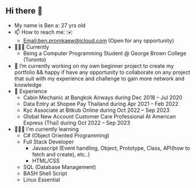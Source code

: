 ## Hi there 👋 
- My name is Ben a: 27 yrs old
- 📫 How to reach me: ✉️
    - [Email:ben.promkaew@icloud.com](ben.promkaew@icloud.com) (Open for any opportunity)
- 👨🏻‍🎓 Currently
    - Being a Computer Programming Student @ George Brown College (Toronto)
- 💼 I’m currently working on my own beginner project to create my portfolio && happy if have any opportunity to collaborate
  on any project that suit with my experience and challenge to gain more network and knowledge 
- 📂 Experience
    - Cabin Mechanic at Bangkok Airways during Dec 2018 – Jul 2020
    - Data Entry at Shopee Pay Thailand during Apr 2021 – Feb 2022
    - Kyc Associate at Bitkub Online during Oct 2022 – Sep 2023
    - Global New Account Customer Care Professional At American Express (Thai) during Oct 2022 – Sep 2023
- 👨🏻‍💻 I'm currently learning
    - C# (Object Oriented Programming)
    - Full Stack Developer
      - Javascript (Event handling, Object, Prototype, Class, API(how to fetch and create), etc..)
      - HTML/CSS 
    - SQL (Database Management)
    - BASH Shell Script
    - Linux Essential 
<!--
**Bennnto/Bennnto** is a ✨ _special_ ✨ repository because its `README.md` (this file) appears on your GitHub profile.




- 🔭 I’m currently working on ...
- 🌱 I’m currently learning ...
- 👯 I’m looking to collaborate on ...
- 🤔 I’m looking for help with ...
- 💬 Ask me about ...
- 📫 How to reach me: ...
- 😄 Pronouns: ...
- ⚡ Fun fact: ...
-->
